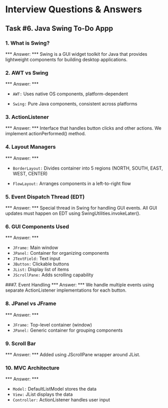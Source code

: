 # Interview Questions & Answers

## Task #6. Java Swing To-Do Appp

### 1. What is Swing?
*** Answer: *** Swing is a GUI widget toolkit for Java that provides lightweight components for building desktop applications.

### 2. AWT vs Swing
*** Answer: ***
* ``AWT:`` Uses native OS components, platform-dependent

* ``Swing:`` Pure Java components, consistent across platforms

### 3. ActionListener
*** Answer: *** 
Interface that handles button clicks and other actions. We implement actionPerformed() method.

### 4. Layout Managers
*** Answer: *** 
* ```BorderLayout:``` Divides container into 5 regions (NORTH, SOUTH, EAST, WEST, CENTER)

* ```FlowLayout:``` Arranges components in a left-to-right flow

### 5. Event Dispatch Thread (EDT)
*** Answer: *** 
Special thread in Swing for handling GUI events. All GUI updates must happen on EDT using SwingUtilities.invokeLater().

### 6. GUI Components Used
*** Answer: ***
* ```JFrame:``` Main window
* ```JPanel:``` Container for organizing components
* ```JTextField:``` Text input
* ```JButton:``` Clickable buttons
* ```JList:``` Display list of items
* ```JScrollPane:``` Adds scrolling capability

###7. Event Handling
*** Answer: ***
We handle multiple events using separate ActionListener implementations for each button.
 
### 8. JPanel vs JFrame
*** Answer: *** 
* ```JFrame:``` Top-level container (window)
* ```JPanel:``` Generic container for grouping components

### 9. Scroll Bar
*** Answer: ***
Added using JScrollPane wrapper around JList.

### 10. MVC Architecture
*** Answer: ***
* ```Model:``` DefaultListModel stores the data
* ```View:``` JList displays the data
* ```Controller:``` ActionListener handles user input